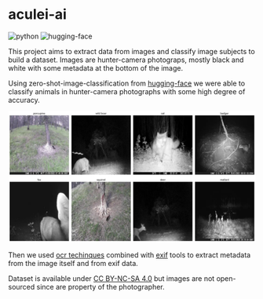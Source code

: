 # aculei-ai

![python](https://img.shields.io/badge/Python-3776AB.svg?style=plain&logo=Python&logoColor=white)
![hugging-face](https://img.shields.io/badge/Hugging%20Face-FFD21E.svg?style=plain&logo=Hugging-Face&logoColor=black)

This project aims to extract data from images and classify image subjects to build a dataset. Images are hunter-camera photograps, mostly black and white with some metadata at the bottom of the image.

Using zero-shot-image-classification from [hugging-face](https://huggingface.co/docs/transformers/tasks/zero_shot_image_classification) we were able to classify animals in hunter-camera photographs with some high degree of accuracy.

![97525](assets/97525.webp)

Then we used [ocr techinques](https://en.wikipedia.org/wiki/Optical_character_recognition) combined with [exif](https://en.wikipedia.org/wiki/Exif) tools to extract metadata from the image itself and from exif data.

Dataset is available under [CC BY-NC-SA 4.0](https://creativecommons.org/licenses/by-nc-sa/4.0/deed.en) but images are not open-sourced since are property of the photographer.
